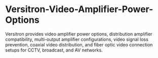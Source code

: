 # Versitron-Video-Amplifier-Power-Options
Versitron provides video amplifier power options, distribution amplifier compatibility, multi-output amplifier configurations, video signal loss prevention, coaxial video distribution, and fiber optic video connection setups for CCTV, broadcast, and AV networks.
